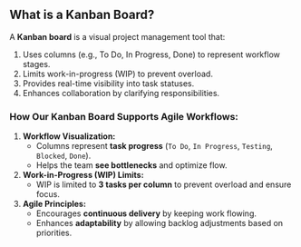 ##  What is a Kanban Board?
A **Kanban board** is a visual project management tool that:
1. Uses columns (e.g., To Do, In Progress, Done) to represent workflow stages.
2. Limits work-in-progress (WIP) to prevent overload.
3. Provides real-time visibility into task statuses.
4. Enhances collaboration by clarifying responsibilities.

### How Our Kanban Board Supports Agile Workflows:
1. **Workflow Visualization:**
   - Columns represent **task progress** (`To Do`, `In Progress`, `Testing`, `Blocked`, `Done`).
   - Helps the team **see bottlenecks** and optimize flow.
2. **Work-in-Progress (WIP) Limits:**
   - WIP is limited to **3 tasks per column** to prevent overload and ensure focus.
3. **Agile Principles:**
   - Encourages **continuous delivery** by keeping work flowing.
   - Enhances **adaptability** by allowing backlog adjustments based on priorities.
